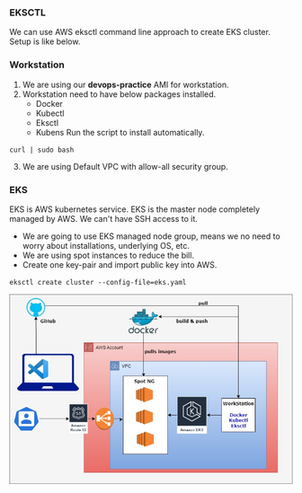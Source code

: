 ### EKSCTL

We can use AWS eksctl command line approach to create EKS cluster. Setup is like below.

### Workstation
1. We are using our **devops-practice** AMI for workstation.
2. Workstation need to have below packages installed.
    * Docker
    * Kubectl
    * Eksctl
    * Kubens
Run the script to install automatically.
```
curl | sudo bash
```
3. We are using Default VPC with allow-all security group.

### EKS
EKS is AWS kubernetes service. EKS is the master node completely managed by AWS. We can't have SSH access to it.

* We are going to use EKS managed node group, means we no need to worry about installations, underlying OS, etc.
* We are using spot instances to reduce the bill.
* Create one key-pair and import public key into AWS.

```
eksctl create cluster --config-file=eks.yaml
```

![alt text](eksctl.jpg)